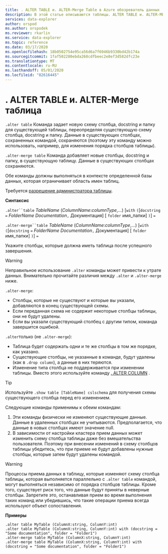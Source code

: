 ```yaml
---
title: . ALTER TABLE и. ALTER-Merge Table в Azure обозреватель данных | Документация Майкрософт
description: В этой статье описываются таблицы. ALTER TABLE и. ALTER-MERGE в обозреватель данных Azure.
services: data-explorer
author: orspod
ms.author: orspodek
ms.reviewer: rkarlin
ms.service: data-explorer
ms.topic: reference
ms.date: 03/17/2020
ms.openlocfilehash: 18b0502754e95ca56d6a7f6946b9330bd42b174a
ms.sourcegitcommit: 1faf502280ebda268cdfbeec2e8ef3d582dfc23e
ms.translationtype: MT
ms.contentlocale: ru-RU
ms.lasthandoff: 05/01/2020
ms.locfileid: "82616445"
---
```

# <a name="alter-table-and-alter-merge-table"></a>. ALTER TABLE и. ALTER-Merge таблица

`.alter table` Команда задает новую схему столбца, docstring и папку для существующей таблицы, переопределяя существующую схему столбца, docstring и папку. Данные в существующих столбцах, сохраненных командой, сохраняются (поэтому эту команду можно использовать, например, для изменения порядка столбцов таблицы).

`.alter-merge table` Команда добавляет новые столбцы, docstring и папку, в существующую таблицу.
Данные в существующих столбцах сохраняются.

Обе команды должны выполняться в контексте определенной базы данных, которая ограничивает область имен таблиц.

Требуется [разрешение администратора таблицы](../management/access-control/role-based-authorization.md).

**Синтаксис**

`.alter``table` *TableName* (*ColumnName*:*columnType*,...)  [`with` `(`[`docstring` `=` *FolderName* *Documentation*`,` Документация] [ `folder` имя_папки] `)`] `=`

`.alter-merge``table` *TableName* (*ColumnName*:*columnType*,...)  [`with` `(`[`docstring` `=` *FolderName* *Documentation*`,` Документация] [ `folder` имя_папки] `)`] `=`

Укажите столбцы, которые должна иметь таблица после успешного завершения. 

> [!WARNING]
> Неправильное использование `.alter` команды может привести к утрате данных.
> Внимательно прочитайте различия между `.alter` и `.alter-merge` ниже.

`.alter-merge`:

 * Столбцы, которые не существуют и которые вы указали, добавляются в конец существующей схемы.
 * Если переданная схема не содержит некоторые столбцы таблицы, они не будут удалены.
 * Если вы указали существующий столбец с другим типом, команда завершится ошибкой.

`.alter`только (не `.alter-merge`):

 * Таблица будет содержать одни и те же столбцы в том же порядке, как указано.
 * Существующие столбцы, не указанные в команде, будут удалены (как в `.drop column`), а данные в них теряются.
 * Изменение типа столбца не поддерживается при изменении таблицы. Вместо этого используйте команду [. ALTER COLUMN](alter-column.md) .

> [!TIP] 
> Используйте `.show table [TableName] cslschema` для получения схемы существующего столбца перед его изменением. 

Следующие команды применимы к обеим командам:

1. Эти команды физически не изменяют существующие данные. Данные в удаленных столбцах не учитываются. Предполагается, что данные в новых столбцах имеют значение null.
1. В зависимости от настройки кластера прием данных может изменить схему столбца таблицы даже без вмешательства пользователя. Поэтому при внесении изменений в схему столбцов таблицы убедитесь, что при приеме не будут добавлены нужные столбцы, которые затем будут удалены командой.

> [!WARNING]
> Процессы приема данных в таблицу, которые изменяют схему столбца таблицы, которая выполняется параллельно с `.alter table` командой, могут выполняться независимо от порядка столбцов таблицы. Кроме того, существует риск того, что данные будут приняты в неверные столбцы. Запретите это, останавливая прием во время выполнения таких команд или убедившись, что такие операции приема всегда используют объект сопоставления.

**Примеры**

```kusto
.alter table MyTable (ColumnX:string, ColumnY:int) 
.alter table MyTable (ColumnX:string, ColumnY:int) with (docstring = "Some documentation", folder = "Folder1")
.alter-merge table MyTable (ColumnX:string, ColumnY:int) 
.alter-merge table MyTable (ColumnX:string, ColumnY:int) with (docstring = "Some documentation", folder = "Folder1")
```